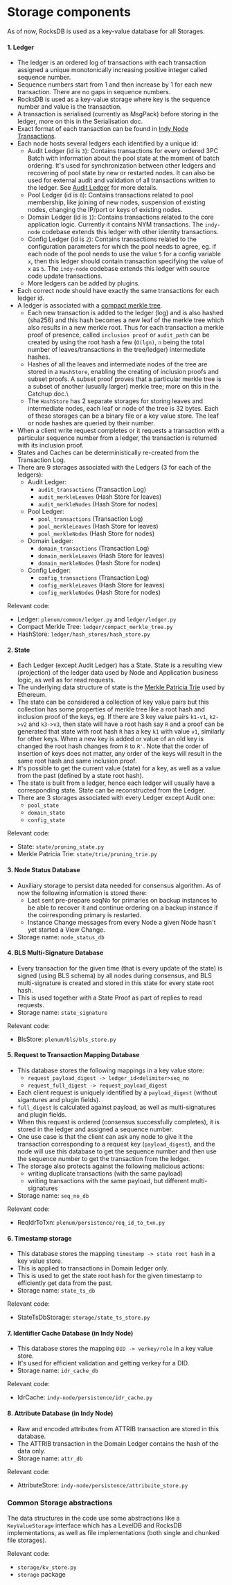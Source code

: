 # Storage components
As of now, RocksDB is used as a key-value database for all Storages.

#### 1. Ledger
- The ledger is an ordered log of transactions with each transaction assigned a unique monotonically increasing positive integer called sequence number.
- Sequence numbers start from 1 and then increase by 1 for each new transaction. There are no gaps in sequence numbers. 
- RocksDB is used as a key-value storage where key is the sequence number and value is the transaction.
- A transaction is serialised (currently as MsgPack) before storing in the ledger, more on this in the Serialisation doc.
- Exact format of each transaction can be found in [Indy Node Transactions](https://github.com/hyperledger/indy-node/blob/master/docs/transactions.md).
- Each node hosts several ledgers each identified by a unique id:
  -   Audit Ledger (id is `3`): Contains transactions for every ordered 3PC Batch with information about the pool state at the moment of batch ordering.
   It's used for synchronization between other ledgers and recovering of pool state by new or restarted nodes.
   It can also be used for external audit and validation of all transactions written to the ledger.
   See [Audit Ledger](audit_ledgher.md) for more details. 
  -   Pool Ledger (id is `0`): Contains transactions related to pool membership, like joining of new nodes, suspension of existing nodes, changing the IP/port or keys of existing nodes.
  -   Domain Ledger (id is `1`): Contains transactions related to the core application logic. Currently it contains NYM transactions. The `indy-node` codebase extends this ledger with other identity transactions.
  -   Config Ledger (id is `2`): Contains transactions related to the configuration parameters for which the pool needs to agree, eg. if each node of the pool needs to use the value `5` for a config variable `x`, then this ledger should contain transaction specifying the value of `x` as `5`. The `indy-node` codebase extends this ledger with source code update transactions.
  - More ledgers can be added by plugins.
- Each correct node should have exactly the same transactions for each ledger id.
- A ledger is associated with a [compact merkle tree](https://github.com/google/certificate-transparency/blob/master/python/ct/crypto/merkle.py). 
  - Each new transaction is added to the ledger (log) and is also hashed (sha256) and this hash becomes a new leaf of the merkle tree which also 
results in a new merkle root. Thus for each transaction a merkle proof of presence, called `inclusion proof` or `audit_path` can be created by 
using the root hash a few (`O(lgn)`, `n` being the total number of leaves/transactions in the tree/ledger) intermediate hashes. 
  - Hashes of all the leaves and intermediate nodes of the tree are stored in a `HashStore`, enabling the creating of inclusion proofs and subset proofs. A subset proof 
proves that a particular merkle tree is a subset of another (usually larger) merkle tree; more on this in the Catchup doc.\
  - The `HashStore` has 2 separate storages for storing leaves 
and intermediate nodes, each leaf or node of the tree is 32 bytes. Each of these storages can be a binary file or a key value store. 
The leaf or node hashes are queried by their number. 
- When a client write request completes or it requests a transaction with a particular sequence number from a ledger, 
the transaction is returned with its inclusion proof. 
- States and Caches can be deterministically re-created from the Transaction Log.
- There are 9 storages associated with the Ledgers (3 for each of the ledgers):
  - Audit Ledger:
    - `audit_transactions` (Transaction Log)
    - `audit_merkleLeaves` (Hash Store for leaves)
    - `audit_merkleNodes` (Hash Store for nodes)
  - Pool Ledger:
    - `pool_transactions` (Transaction Log)
    - `pool_merkleLeaves` (Hash Store for leaves)
    - `pool_merkleNodes` (Hash Store for nodes)
  - Domain Ledger:
    - `domain_transactions` (Transaction Log)
    - `domain_merkleLeaves` (Hash Store for leaves)
    - `domain_merkleNodes` (Hash Store for nodes)
  - Config Ledger:
    - `config_transactions` (Transaction Log)
    - `config_merkleLeaves` (Hash Store for leaves)
    - `config_merkleNodes` (Hash Store for nodes)
  
Relevant code:
- Ledger: `plenum/common/ledger.py` and `ledger/ledger.py`
- Compact Merkle Tree: `ledger/compact_merkle_tree.py`
- HashStore: `ledger/hash_stores/hash_store.py`


#### 2. State
- Each Ledger (except Audit Ledger) has a State. State is a resulting view (projection) of the ledger data used by Node and Application business logic,
as well as for read requests.
- The underlying data structure of state is the [Merkle Patricia Trie](https://blog.ethereum.org/2015/11/15/merkling-in-ethereum/) used by Ethereum.
- The state can be considered a collection of key value pairs but this collection has some properties of merkle tree like a root hash and 
inclusion proof of the keys, eg. If there are 3 key value pairs `k1-v1`, `k2->v2` and `k3->v3`, then state will have a root hash say `R` 
and a proof can be generated that state with root hash `R` has a key `k1` with value `v1`, similarly for other keys. When a new key is added 
or value of an old key is changed the root hash changes from `R` to `R'`. Note that the order of insertion of keys does not matter, any order of the 
keys will result in the same root hash and same inclusion proof.
- It's possible to get the current value (state) for a key, as well as
    a value from the past (defined by a state root hash). 
- The state is built from a ledger, hence each ledger will usually have a corresponding state. State can be reconstructed from the Ledger.
- There are 3 storages associated with every Ledger except Audit one:
  - `pool_state`
  - `domain_state`
  - `config_state`

Relevant code:
- State: `state/pruning_state.py`
- Merkle Patricia Trie: `state/trie/pruning_trie.py`

#### 3. Node Status Database
- Auxiliary storage to persist data needed for consensus algorithm.
 As of now the following information is stored there:
   - Last sent pre-prepare seqNo for primaries on backup instances to be able to recover it and continue 
   ordering on a backup instance if the coirresponding primary is restarted.
   - Instance Change messages from every Node a given Node hasn't yet started a View Change.
- Storage name: `node_status_db`

#### 4. BLS Multi-Signature Database
- Every transaction for the given time (that is every update of the state)
is signed (using BLS schema) by all nodes during consensus,
and BLS multi-signature is created and stored in this state for every state root hash.
- This is used together with a State Proof as part of replies to read requests.
- Storage name: `state_signature`

Relevant code:
- BlsStore: `plenum/bls/bls_store.py`

#### 5. Request to Transaction Mapping Database
- This database stores the following mappings in a key value store:
    - `request_payload_digest -> ledger_id<delimiter>seq_no`
    - `request_full_digest -> request_payload_digest`
- Each client request is uniquely identified by a `payload_digest` (without sigantures and plugin fields).
- `full_digest` is calculated against payload, as well as multi-signatures and plugin fields.
- When this request is ordered (consensus successfully completes), it is stored in the ledger and assigned a sequence number.
- One use case is that the client can ask any node to give it the transaction corresponding to a request key (`payload_digest`), 
and the node will use this database to get the sequence number and then use the sequence number to get the transaction from the ledger.
- The storage also protects against the following malicious actions:
    - writing duplicate transactions (with the same payload)
    - writing transactions with the same payload, but different multi-signatures
- Storage name: `seq_no_db`
 
Relevant code:
- ReqIdrToTxn: `plenum/persistence/req_id_to_txn.py`

#### 6. Timestamp storage
- This database stores the mapping `timestamp -> state root hash` in a key value store.
- This is applied to transactions in Domain ledger only.
- This is used to get the state root hash for the given timestamp to efficiently
    get data from the past.
- Storage name: `state_ts_db`
 
Relevant code:
- StateTsDbStorage: `storage/state_ts_store.py`

#### 7. Identifier Cache Database (in Indy Node)
- This database stores the mapping `DID -> verkey/role` in a key value store.
- It's used for efficient validation and getting verkey for a  DID.
- Storage name: `idr_cache_db`

Relevant code:
- IdrCache: `indy-node/persistence/idr_cache.py`

#### 8. Attribute Database (in Indy Node)
- Raw and encoded attributes from ATTRIB transaction are stored in this database.
- The ATTRIB transaction in the Domain Ledger contains the hash of the data only.
- Storage name: `attr_db`

Relevant code:
- AttributeStore: `indy-node/persistence/attribuite_store.py`
    
### Common Storage abstractions
The data structures in the code use some abstractions like a `KeyValueStorage` interface which has a LevelDB 
and RocksDB implementations, as well as file implementations (both single and chunked file storages).

Relevant code:
- `storage/kv_store.py`
- `storage` package
